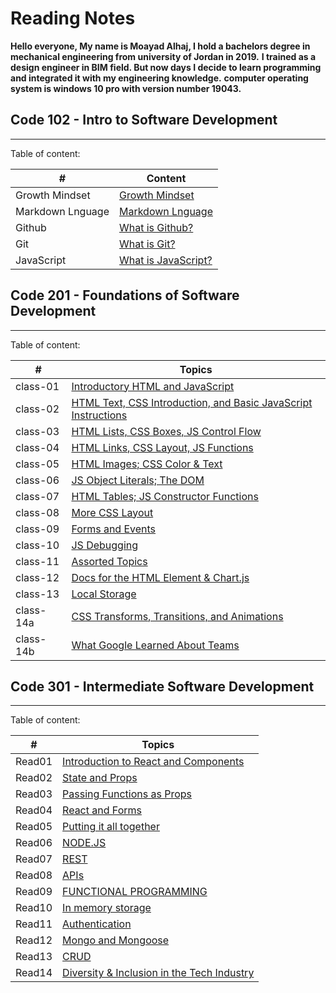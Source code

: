 # Reading Notes

**Hello everyone, My name is Moayad Alhaj, I hold a bachelors degree in mechanical engineering from university of Jordan in 2019.**
**I trained as a design engineer in BIM field. But now days I decide to learn programming and integrated it with my engineering knowledge.** 
**computer operating system is windows 10 pro with version number 19043.**


## Code 102 - Intro to Software Development
--------

Table of content:

| # | Content |
| ----------- | ----------- |
| Growth Mindset | [Growth Mindset](102/Growthmindset.md) |
| Markdown Lnguage | [Markdown Lnguage](102/Markdown.md) |
| Github | [What is Github?](102/Github.md) |
| Git | [What is Git?](102/Git.md) |
| JavaScript | [What is JavaScript?](102/read04.md) |


## Code 201 - Foundations of Software Development
-------

Table of content:

| # | Topics
| ----------- | ----------- |
| class-01 | [Introductory HTML and JavaScript](201/class-01.md) |
| class-02 | [HTML Text, CSS Introduction, and Basic JavaScript Instructions](201/class-02.md) |
| class-03 |[HTML Lists, CSS Boxes, JS Control Flow](201/class-03.md) |
| class-04 |[HTML Links, CSS Layout, JS Functions](201/class-04.md) |
| class-05 | [HTML Images; CSS Color & Text](201/class-05.md) |
| class-06 | [ JS Object Literals; The DOM](201/class-06.md) |
| class-07 | [HTML Tables; JS Constructor Functions](201/class-07.md) |
| class-08 | [More CSS Layout](201/class-08.md) |
| class-09 | [Forms and Events](201/class-09.md) |
| class-10 |[JS Debugging](201/class-10) |
| class-11 |[Assorted Topics](201/class-11.md) |
| class-12 |[Docs for the HTML Element & Chart.js](201/class-12.md) |
| class-13 |[Local Storage](201/class-13.md) |
| class-14a|[CSS Transforms, Transitions, and Animations](201/class-14a.md) |
| class-14b|[What Google Learned About Teams](201/class-14b.md) |


## Code 301 - Intermediate Software Development
-------

Table of content:

| # | Topics                                              |
| ---------- | ----------------------------------------------------------- |
| Read01     | [Introduction to React and Components](301/Read01.md)       |
| Read02     | [State and Props](301/Read02.md)                            |
| Read03     | [Passing Functions as Props](301/Read03.md)                 |
| Read04     | [React and Forms](301/Read04.md)                            |
| Read05     | [Putting it all together](301/Read05.md)                    |
| Read06     | [NODE.JS](301/Read06.md)                                    |
| Read07     | [REST](301/Read07.md)                                       |
| Read08     | [APIs](301/Read08.md)                                       |
| Read09     | [FUNCTIONAL PROGRAMMING](301/Read09.md)                     |
| Read10     | [In memory storage]()                          |
| Read11     | [Authentication]()                             |
| Read12     | [Mongo and Mongoose]()                         |
| Read13     | [CRUD]()                                       |
| Read14     | [Diversity & Inclusion in the Tech Industry]() |
